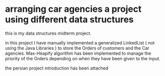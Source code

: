 # arranging car agencies a project using different data structures
this is my data structures midterm project.


in this project I have manually implemented a generalized LinkedList ( not using the Java Libraries ) to store the Orders of customers and the Car agencies.
Max-Heapify algorithm has been implemented to manage the priority of the Orders depending on when they have been given to the input.

the persian project introduction has been attached
